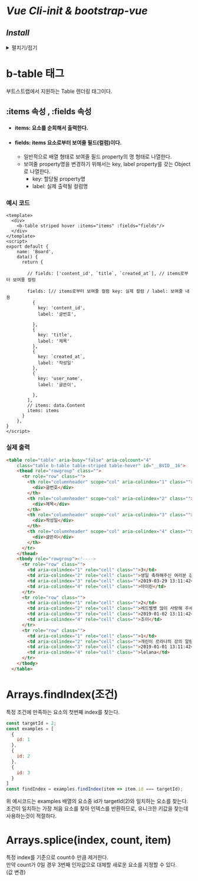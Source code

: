 # *Vue Cli-init & bootstrap-vue*
## *Install*
<details>
<summary>펼치기/접기</summary>
<br>

- ## NPM 방식
  - ### vue/cli-init 설치
    ```bash
    npm i -g @vue/cli-init
    ```

  - ### vue 프로젝트 추가
    ```bash
    vue init webpack {프로젝트명}
    ```
- ## YARN 방식
  - ### yarn 설치
    ```bash
    npm install -g yarn
    ```
  - ### vue 설치
    ```bash
    yarn global add vue
    ```
  - ### vue/cli-init 설치
    일종의 보일러플레이트로 vue.js 프로젝트의 환경 세팅을 자동으로 해준다.
    ```bash
    yarn global add @vue/cli-init
    ```

  - ### vue 프로젝트 추가
    ```bash
    vue init webpack {프로젝트명}
    ```

  - #### 설치 옵션 선택 및 설치 결과
    ```text/plain
    ? Project name {프로젝트명}
    ? Project description {프로젝트 상세설명}
    ? Author 닉네임 <깃허브 계정>
    ? Vue build standalone
    ? Install vue-router? Yes
    ? Use ESLint to lint your code? No
    ? Set up unit tests Yes
    ? Pick a test runner jest
    ? Setup e2e tests with Nightwatch? No
    ? Should we run `npm install` for you after the project has been created? (recommended) npm

      vue-cli · Generated "vue2-board".
      
    Run `npm audit` for details.

    # Project initialization finished!
    # ========================

    To get started:

      cd vue2-board
      npm run dev
    ```
  - ### bootstrap-vue 설치
	<a href = "https://bootstrap-vue.org/docs">bootstrap-vue docs</a>
	
	- #### 프로젝트 디렉토리 변경
		```bash
		cd vue2-board-bootstrap
		```

  -  ### bootstrap dependency 추가
      - #### npm
        ```bash
        npm i vue bootstrap-vue bootstrap
        ```
      - #### yarn 
        ```bash
        yarn add vue bootstrap-vue bootstrap
        ```
      - #### vscode 실행
        ```bash
        code .
        ```
      - main.js
        ```javascript
        import BootstrapVue from 'bootstrap-vue' // dependency 설치시 자동 추가됨
        /* 추가 */
        import 'bootstrap/dist/css/bootstrap.css'
        import 'bootstrap-vue/dist/bootstrap-vue.css'
        ```
</details>


# b-table 태그
부트스트랩에서 지원하는 Table 렌더링 태그이다.

## :items 속성 , :fields 속성
 - #### items: 요소를 순회해서 출력한다.
 - #### fields: items 요소로부터 보여줄 필드(컬럼)이다.
    - 일반적으로 배열 형태로 보여줄 필드 property의 명 형태로 나열한다.
    - 보여줄 property명을 변경하기 위해서는 key, label property를 갖는 Object로 나열한다.
        - key: 할당될 property명
        - label: 실제 출력될 컬럼명
  
  ### 예시 코드
  ```vue
  <template>
    <div>
      <b-table striped hover :items="items" :fields="fields"/>
    </div>
  </template>
  <script>
  export default {
      name: 'Board',
      data() {
        return {

          // fields: ['content_id', `title`, `created_at`], // items로부터 보여줄 컬럼

          fields: [// items로부터 보여줄 컬럼 key: 실제 컬럼 / label: 보여줄 내용
            {
              key: 'content_id',
              label: '글번호',

            },
            {
              key: 'title',
              label: '제목'
            }, 
            {
              key: `created_at`,
              label: '작성일'
            },
            {
              key: 'user_name',
              label: '글쓴이',

            },
          ], 
          // items: data.Content
          items: items
        }
      },
  }
  </script>
  ```
  ### 실제 출력
  ```html
  <table role="table" aria-busy="false" aria-colcount="4"
      class="table b-table table-striped table-hover" id="__BVID__16">
      <thead role="rowgroup" class="">
        <tr role="row" class="">
          <th role="columnheader" scope="col" aria-colindex="1" class="">
            <div>글번호</div>
          </th>
          <th role="columnheader" scope="col" aria-colindex="2" class="">
            <div>제목</div>
          </th>
          <th role="columnheader" scope="col" aria-colindex="3" class="">
            <div>작성일</div>
          </th>
          <th role="columnheader" scope="col" aria-colindex="4" class="">
            <div>글쓴이</div>
          </th>
        </tr>
      </thead>
      <tbody role="rowgroup"><!---->
        <tr role="row" class="">
          <td aria-colindex="1" role="cell" class="">3</td>
          <td aria-colindex="2" role="cell" class="">생일 축하해주신 여러분 감사합니다!</td>
          <td aria-colindex="3" role="cell" class="">2019-03-29 13:11:42</td>
          <td aria-colindex="4" role="cell" class="">아이린</td>
        </tr>
        <tr role="row" class="">
          <td aria-colindex="1" role="cell" class="">2</td>
          <td aria-colindex="2" role="cell" class="">레드벨벳 많이 사랑해 주세요^^</td>
          <td aria-colindex="3" role="cell" class="">2019-01-02 13:11:42</td>
          <td aria-colindex="4" role="cell" class="">조이</td>
        </tr>
        <tr role="row" class="">
          <td aria-colindex="1" role="cell" class="">1</td>
          <td aria-colindex="2" role="cell" class="">개린이 르라나의 강의 알람표</td>
          <td aria-colindex="3" role="cell" class="">2019-01-01 13:11:42</td>
          <td aria-colindex="4" role="cell" class="">lelana</td>
        </tr>
      </tbody>
    </table>
  ```

# Arrays.findIndex(조건)
특정 조건에 만족하는 요소의 첫번째 index를 찾는다.

```js
const targetId = 2;
const examples = [
  {
    id: 1
  }, 
  {
    id: 2
  }, 
  {
    id: 3
  }
]
const findIndex = examples.findIndex(item => item.id === targetId);
```
위 예시코드는 examples 배열의 요소중 id가 targetId(2)와 일치하는 요소를 찾는다.  
조건이 일치하는 가장 처음 요소를 찾아 인덱스를 반환하므로, 유니크한 키값을 찾는데 사용하는것이 적절하다.  

# Arrays.splice(index, count, item)
특정 index를 기준으로 count수 만큼 제거한다.  
만약 count가 0일 경우 3번째 인자값으로 대체할 새로운 요소를 지정할 수 있다.  
(값 변경)
